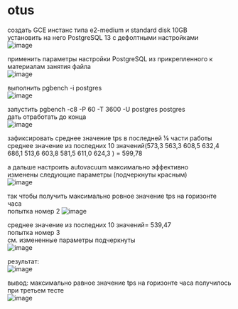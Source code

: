 # otus
создать GCE инстанс типа e2-medium и standard disk 10GB  
установить на него PostgreSQL 13 с дефолтными настройками  
![image](https://user-images.githubusercontent.com/108919955/182013367-08a79c56-ddb2-470a-8dd0-7a13ba5ddea3.png)
  
применить параметры настройки PostgreSQL из прикрепленного к материалам занятия файла  
![image](https://user-images.githubusercontent.com/108919955/182014732-6729ba53-8547-499d-96c0-fbee27b34311.png)
  
выполнить pgbench -i postgres  
![image](https://user-images.githubusercontent.com/108919955/182014853-8ad61794-206b-49d7-bf2a-15d6de1ada58.png)
  
запустить pgbench -c8 -P 60 -T 3600 -U postgres postgres  
дать отработать до конца  
![image](https://user-images.githubusercontent.com/108919955/182017705-55655d26-fe58-42ca-aa7f-fe43b8ac8e8d.png)
  
зафиксировать среднее значение tps в последней ⅙ части работы  
среднее значение из последних 10 значений(573,3  563,3 608,5  632,4 686,1 513,6 603,8 581,5 611,0 624,3 ) = 599,78  

а дальше настроить autovacuum максимально эффективно  
изменены следующие параметры (подчеркнуты красным)  
![image](https://user-images.githubusercontent.com/108919955/182024389-f4b4c632-094f-49d1-8a41-40ba75981610.png)
  
так чтобы получить максимально ровное значение tps на горизонте часа  
попытка номер 2
![image](https://user-images.githubusercontent.com/108919955/182036710-73589687-c59a-4ca4-bfe4-a11a805e8c7f.png)
  
среднее значение из последних 10 значений= 539,47  
попытка номер 3  
см. измененные параметры подчеркнуты  
![image](https://user-images.githubusercontent.com/108919955/182037004-fd3e0721-9b81-4f24-90fd-b9dbe10c8cbc.png)
  
результат:  
![image](https://user-images.githubusercontent.com/108919955/182039195-1039c0c4-2381-49a5-845c-990c7191e945.png)
   
 вывод: максимально равное значение tps на горизонте часа получилось при третьем тесте  
 ![image](https://user-images.githubusercontent.com/108919955/182039337-63320d7a-e19f-4257-9222-505fe0bf7ac5.png)

  
